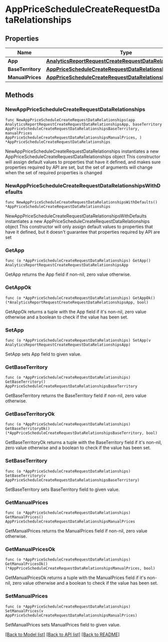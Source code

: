 # AppPriceScheduleCreateRequestDataRelationships

## Properties

Name | Type | Description | Notes
------------ | ------------- | ------------- | -------------
**App** | [**AnalyticsReportRequestCreateRequestDataRelationshipsApp**](AnalyticsReportRequestCreateRequestDataRelationshipsApp.md) |  | 
**BaseTerritory** | [**AppPriceScheduleCreateRequestDataRelationshipsBaseTerritory**](AppPriceScheduleCreateRequestDataRelationshipsBaseTerritory.md) |  | 
**ManualPrices** | [**AppPriceScheduleCreateRequestDataRelationshipsManualPrices**](AppPriceScheduleCreateRequestDataRelationshipsManualPrices.md) |  | 

## Methods

### NewAppPriceScheduleCreateRequestDataRelationships

`func NewAppPriceScheduleCreateRequestDataRelationships(app AnalyticsReportRequestCreateRequestDataRelationshipsApp, baseTerritory AppPriceScheduleCreateRequestDataRelationshipsBaseTerritory, manualPrices AppPriceScheduleCreateRequestDataRelationshipsManualPrices, ) *AppPriceScheduleCreateRequestDataRelationships`

NewAppPriceScheduleCreateRequestDataRelationships instantiates a new AppPriceScheduleCreateRequestDataRelationships object
This constructor will assign default values to properties that have it defined,
and makes sure properties required by API are set, but the set of arguments
will change when the set of required properties is changed

### NewAppPriceScheduleCreateRequestDataRelationshipsWithDefaults

`func NewAppPriceScheduleCreateRequestDataRelationshipsWithDefaults() *AppPriceScheduleCreateRequestDataRelationships`

NewAppPriceScheduleCreateRequestDataRelationshipsWithDefaults instantiates a new AppPriceScheduleCreateRequestDataRelationships object
This constructor will only assign default values to properties that have it defined,
but it doesn't guarantee that properties required by API are set

### GetApp

`func (o *AppPriceScheduleCreateRequestDataRelationships) GetApp() AnalyticsReportRequestCreateRequestDataRelationshipsApp`

GetApp returns the App field if non-nil, zero value otherwise.

### GetAppOk

`func (o *AppPriceScheduleCreateRequestDataRelationships) GetAppOk() (*AnalyticsReportRequestCreateRequestDataRelationshipsApp, bool)`

GetAppOk returns a tuple with the App field if it's non-nil, zero value otherwise
and a boolean to check if the value has been set.

### SetApp

`func (o *AppPriceScheduleCreateRequestDataRelationships) SetApp(v AnalyticsReportRequestCreateRequestDataRelationshipsApp)`

SetApp sets App field to given value.


### GetBaseTerritory

`func (o *AppPriceScheduleCreateRequestDataRelationships) GetBaseTerritory() AppPriceScheduleCreateRequestDataRelationshipsBaseTerritory`

GetBaseTerritory returns the BaseTerritory field if non-nil, zero value otherwise.

### GetBaseTerritoryOk

`func (o *AppPriceScheduleCreateRequestDataRelationships) GetBaseTerritoryOk() (*AppPriceScheduleCreateRequestDataRelationshipsBaseTerritory, bool)`

GetBaseTerritoryOk returns a tuple with the BaseTerritory field if it's non-nil, zero value otherwise
and a boolean to check if the value has been set.

### SetBaseTerritory

`func (o *AppPriceScheduleCreateRequestDataRelationships) SetBaseTerritory(v AppPriceScheduleCreateRequestDataRelationshipsBaseTerritory)`

SetBaseTerritory sets BaseTerritory field to given value.


### GetManualPrices

`func (o *AppPriceScheduleCreateRequestDataRelationships) GetManualPrices() AppPriceScheduleCreateRequestDataRelationshipsManualPrices`

GetManualPrices returns the ManualPrices field if non-nil, zero value otherwise.

### GetManualPricesOk

`func (o *AppPriceScheduleCreateRequestDataRelationships) GetManualPricesOk() (*AppPriceScheduleCreateRequestDataRelationshipsManualPrices, bool)`

GetManualPricesOk returns a tuple with the ManualPrices field if it's non-nil, zero value otherwise
and a boolean to check if the value has been set.

### SetManualPrices

`func (o *AppPriceScheduleCreateRequestDataRelationships) SetManualPrices(v AppPriceScheduleCreateRequestDataRelationshipsManualPrices)`

SetManualPrices sets ManualPrices field to given value.



[[Back to Model list]](../README.md#documentation-for-models) [[Back to API list]](../README.md#documentation-for-api-endpoints) [[Back to README]](../README.md)


